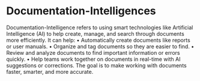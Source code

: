 # Documentation-Intelligences

Documentation-Intelligence refers to using smart technologies like Artificial Intelligence (AI) to help create, manage, and search through documents more efficiently. It can help:
•	Automatically create documents like reports or user manuals.
•	Organize and tag documents so they are easier to find.
•	Review and analyze documents to find important information or errors quickly.
•	Help teams work together on documents in real-time with AI suggestions or corrections. The goal is to make working with documents faster, smarter, and more accurate.

